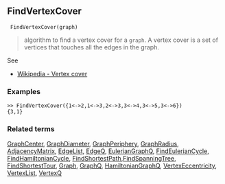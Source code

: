 ## FindVertexCover

```
 FindVertexCover(graph)
```

> algorithm to find a vertex cover for a `graph`. A vertex cover is a set of vertices that touches all the edges in the graph.

See  
* [Wikipedia - Vertex cover](https://en.wikipedia.org/wiki/Vertex_cover)


### Examples

```
>> FindVertexCover({1<->2,1<->3,2<->3,3<->4,3<->5,3<->6})
{3,1}
```

### Related terms 
[GraphCenter](GraphCenter.md), [GraphDiameter](GraphDiameter.md), [GraphPeriphery](GraphPeriphery.md), [GraphRadius](GraphRadius.md), [AdjacencyMatrix](AdjacencyMatrix.md), [EdgeList](EdgeList.md),
[EdgeQ](EdgeQ.md), [EulerianGraphQ](EulerianGraphQ.md), [FindEulerianCycle](FindEulerianCycle.md), [FindHamiltonianCycle](FindHamiltonianCycle.md), [FindShortestPath](FindShortestPath.md),[FindSpanningTree](FindSpanningTree.md), [FindShortestTour](FindShortestTour.md), [Graph](Graph.md), [GraphQ](GraphQ.md), [HamiltonianGraphQ](HamiltonianGraphQ.md), 
[VertexEccentricity](VertexEccentricity.md), [VertexList](VertexList.md), [VertexQ](VertexQ.md) 
